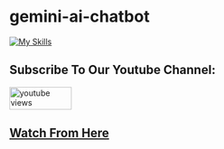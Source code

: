 # gemini-ai-chatbot

[![My Skills](https://skillicons.dev/icons?i=flutter,dart,vscode)](https://skillicons.dev)

## Subscribe To Our Youtube Channel:
<a href="https://youtu.be/HOse25HZyLc?si=zpxclXe6n9fSWhZ7">
 <img width="110" height="40"  alt="youtube views" src="https://custom-icon-badges.demolab.com/badge/Youtube-red.svg?logo=youtube&logoSource=feather&logoColor=white]"/>
</a>

<h2>
<a href="https://youtu.be/HOse25HZyLc?si=zpxclXe6n9fSWhZ7">
 Watch From Here
</a>
</h2>
